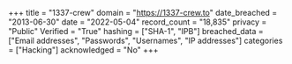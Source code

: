 +++
title = "1337-crew"
domain = "https://1337-crew.to"
date_breached = "2013-06-30"
date = "2022-05-04"
record_count = "18,835"
privacy = "Public"
Verified = "True"
hashing = ["SHA-1", "IPB"]
breached_data = ["Email addresses", "Passwords", "Usernames", "IP addresses"]
categories = ["Hacking"]
acknowledged = "No"
+++
